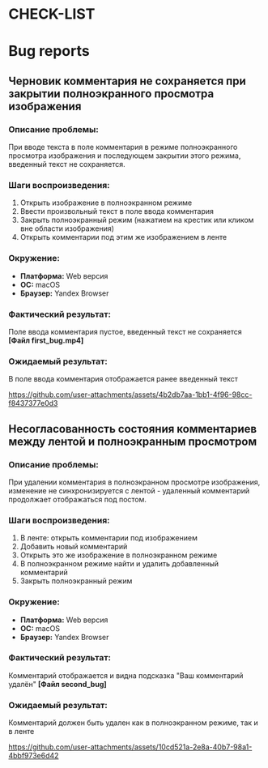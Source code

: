 # CHECK-LIST

# Bug reports

## Черновик комментария не сохраняется при закрытии полноэкранного просмотра изображения

### Описание проблемы:
При вводе текста в поле комментария в режиме полноэкранного просмотра изображения и последующем закрытии этого режима, введенный текст не сохраняется.

### Шаги воспроизведения:
1. Открыть изображение в полноэкранном режиме
2. Ввести произвольный текст в поле ввода комментария
3. Закрыть полноэкранный режим (нажатием на крестик или кликом вне области изображения)
4. Открыть комментарии под этим же изображением в ленте

### Окружение: 
* **Платформа:** Web версия
* **ОС:** macOS
* **Браузер:** Yandex Browser 


### Фактический результат:
Поле ввода комментария пустое, введенный текст не сохраняется **[Файл first_bug.mp4]**

### Ожидаемый результат:
В поле ввода комментария отображается ранее введенный текст 

https://github.com/user-attachments/assets/4b2db7aa-1bb1-4f96-98cc-f8437377e0d3

## Несогласованность состояния комментариев между лентой и полноэкранным просмотром

### Описание проблемы:
При удалении комментария в полноэкранном просмотре изображения, изменение не синхронизируется с лентой - удаленный комментарий продолжает отображаться под постом.
### Шаги воспроизведения:
1. В ленте: открыть комментарии под изображением
2. Добавить новый комментарий
3. Открыть это же изображение в полноэкранном режиме
4. В полноэкранном режиме найти и удалить добавленный комментарий
5. Закрыть полноэкранный режим 

### Окружение: 
* **Платформа:** Web версия
* **ОС:** macOS
* **Браузер:** Yandex Browser 


### Фактический результат:
Комментарий отображается и видна подсказка "Ваш комментарий удалён"  **[Файл second_bug]**

### Ожидаемый результат:
Комментарий должен быть удален как в полноэкранном режиме, так и в ленте

https://github.com/user-attachments/assets/10cd521a-2e8a-40b7-98a1-4bbf973e6d42


